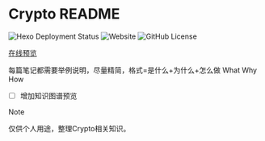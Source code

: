 ﻿# Crypto README

![Hexo Deployment Status](https://github.com/orionxer/crypto/workflows/pages%20build%20and%20deployment/badge.svg)
![Website](https://img.shields.io/website?url=https%3A%2F%2Forionxer.github.io/crypto)
![GitHub License](https://img.shields.io/github/license/orionxer/crypto)

[在线预览](https://orionxer.github.io/crypto/)

每篇笔记都需要举例说明，尽量精简，格式=是什么+为什么+怎么做 What Why How

- [ ] 增加知识图谱预览

> [!NOTE]  
> 仅供个人用途，整理Crypto相关知识。





